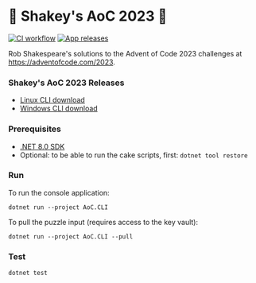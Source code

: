 # 🎄 Shakey's AoC 2023 🌟

[![CI workflow](https://github.com/robshakespeare/aoc2023/actions/workflows/CI-workflow.yml/badge.svg)](https://github.com/robshakespeare/aoc2023/actions/workflows/CI-workflow.yml)
[![App releases](https://github.com/robshakespeare/aoc2023/actions/workflows/release-workflow.yml/badge.svg)](https://github.com/robshakespeare/aoc2023/actions/workflows/release-workflow.yml)

Rob Shakespeare's solutions to the Advent of Code 2023 challenges at https://adventofcode.com/2023.


### Shakey's AoC 2023 Releases
* [Linux CLI download](https://github.com/robshakespeare/aoc2023/releases/latest/download/AoC.CLI)
* [Windows CLI download](https://github.com/robshakespeare/aoc2023/releases/latest/download/AoC.CLI.exe)


### Prerequisites

* [.NET 8.0 SDK](https://aka.ms/get-dotnet-8)
* Optional: to be able to run the cake scripts, first: `dotnet tool restore`


### Run

To run the console application:

```
dotnet run --project AoC.CLI
```

To pull the puzzle input (requires access to the key vault):

```
dotnet run --project AoC.CLI --pull
```


### Test

```
dotnet test
```
